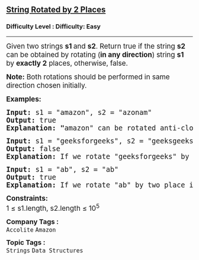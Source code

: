 <h2><a href="https://www.geeksforgeeks.org/problems/check-if-string-is-rotated-by-two-places-1587115620/1&selectedLang=python3">String Rotated by 2 Places</a></h2><h3>Difficulty Level : Difficulty: Easy</h3><hr><div class="problems_problem_content__Xm_eO"><p><span style="font-size: 14pt;">Given two strings <strong>s1 </strong>and <strong>s2</strong>. Return true if the string <strong>s2</strong> can be obtained by rotating&nbsp;(<strong>in any direction</strong>) string <strong>s1</strong> by <strong>exactly 2</strong> places, otherwise, false.</span></p>
<p><span style="font-size: 14pt;"><strong>Note:</strong> Both rotations should be performed in same direction chosen initially.</span></p>
<p><span style="font-size: 14pt;"><strong>Examples:</strong></span></p>
<pre><span style="font-size: 14pt;"><strong>Input: </strong>s1 = "amazon", s2 = "azonam"
<strong>Output: </strong>true<strong>
Explanation: "</strong>amazon" can be rotated anti-clockwise by two places, which will make it as "azonam".
</span></pre>
<pre><span style="font-size: 14pt;"><strong>Input: </strong>s1 = "geeksforgeeks", s2 = "geeksgeeksfor"
<strong>Output: </strong>false<strong>
Explanation: </strong>If we rotate "geeksforgeeks" by two place in any direction, we won't get "geeksgeeksfor".<br></span></pre>
<pre><span style="font-size: 14pt;"><strong style="font-size: 14pt;">Input: </strong><span style="font-size: 14pt;">s1 = "ab", s2 = "ab"
</span><strong style="font-size: 14pt;">Output: </strong><span style="font-size: 14pt;">true<br></span><span style="font-size: 18.6667px;"><strong>Explanation:</strong> If we rotate "ab" by two place in any direction, we always get "ab".</span></span></pre>
<p><span style="font-size: 14pt;"><strong>Constraints:</strong><br>1 ≤ s1.length, s2.length ≤ 10<sup>5</sup></span></p></div><p><span style=font-size:18px><strong>Company Tags : </strong><br><code>Accolite</code>&nbsp;<code>Amazon</code>&nbsp;<br><p><span style=font-size:18px><strong>Topic Tags : </strong><br><code>Strings</code>&nbsp;<code>Data Structures</code>&nbsp;